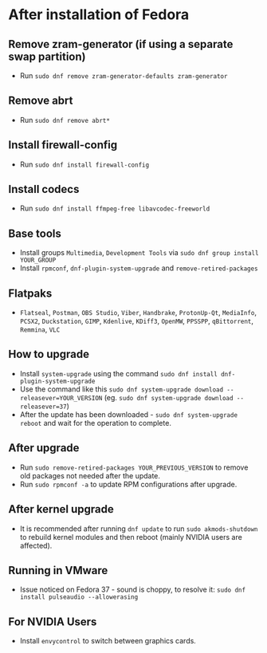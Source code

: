# After installation of Fedora

## Remove zram-generator (if using a separate swap partition)
* Run `sudo dnf remove zram-generator-defaults zram-generator`

## Remove abrt
* Run `sudo dnf remove abrt*`

## Install firewall-config
* Run `sudo dnf install firewall-config`

## Install codecs
* Run `sudo dnf install ffmpeg-free libavcodec-freeworld`

## Base tools
* Install groups `Multimedia`, `Development Tools` via `sudo dnf group install YOUR_GROUP`
* Install `rpmconf`, `dnf-plugin-system-upgrade` and `remove-retired-packages`

## Flatpaks
* `Flatseal`, `Postman`, `OBS Studio`, `Viber`, `Handbrake`, `ProtonUp-Qt`, `MediaInfo`, `PCSX2`, `Duckstation`, `GIMP`, `Kdenlive`, `KDiff3`, `OpenMW`, `PPSSPP`, `qBittorrent`, `Remmina`, `VLC`

## How to upgrade
* Install `system-upgrade` using the command `sudo dnf install dnf-plugin-system-upgrade`
* Use the command like this `sudo dnf system-upgrade download --releasever=YOUR_VERSION` (eg. `sudo dnf system-upgrade download --releasever=37`)
* After the update has been downloaded - `sudo dnf system-upgrade reboot` and wait for the operation to complete.

## After upgrade
* Run `sudo remove-retired-packages YOUR_PREVIOUS_VERSION` to remove old packages not needed after the update. 
* Run `sudo rpmconf -a` to update RPM configurations after upgrade.
 
## After kernel upgrade
* It is recommended after running `dnf update` to run `sudo akmods-shutdown` to rebuild kernel modules and then reboot (mainly NVIDIA users are affected).

## Running in VMware
* Issue noticed on Fedora 37 - sound is choppy, to resolve it: `sudo dnf install pulseaudio --allowerasing`

## For NVIDIA Users
* Install `envycontrol` to switch between graphics cards.
